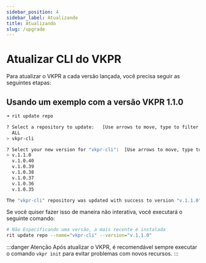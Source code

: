 ```yaml
---
sidebar_position: 4
sidebar_label: Atualizando
title: Atualizando
slug: /upgrade
---
```


# Atualizar CLI do VKPR


Para atualizar o VKPR a cada versão lançada, você precisa seguir as seguintes etapas:

## Usando um exemplo com a versão VKPR 1.1.0

```bash
➜ rit update repo

? Select a repository to update:   [Use arrows to move, type to filter, ? for more help]
  ALL
> vkpr-cli

? Select your new version for "vkpr-cli":  [Use arrows to move, type to filter]
> v.1.1.0
  v.1.0.40
  v.1.0.39
  v.1.0.38
  v.1.0.37
  v.1.0.36
  v.1.0.35

The "vkpr-cli" repository was updated with success to version "v.1.1.0"
```

Se você quiser fazer isso de maneira não interativa, você executará o seguinte comando:

```bash
# Não Específicando uma versão, a mais recente é instalada
rit update repo --name="vkpr-cli" --version="v.1.1.0"
```

:::danger Atenção
  Após atualizar o VKPR, é recomendável sempre executar o comando `vkpr init` para evitar problemas com novos recursos.
:::